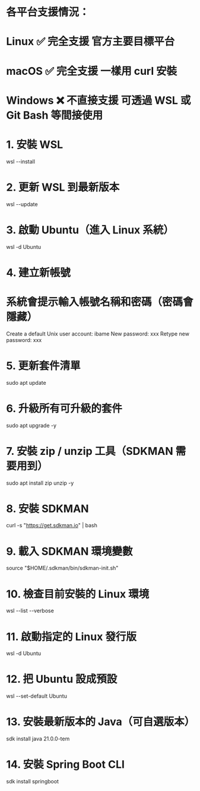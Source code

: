 # 各平台支援情況：

# Linux	✅ 完全支援	官方主要目標平台

# macOS	✅ 完全支援	一樣用 curl 安裝

# Windows	❌ 不直接支援	可透過 WSL 或 Git Bash 等間接使用

# 1. 安裝 WSL
wsl --install

# 2. 更新 WSL 到最新版本
wsl --update

# 3. 啟動 Ubuntu（進入 Linux 系統）
wsl -d Ubuntu

# 4. 建立新帳號
# 系統會提示輸入帳號名稱和密碼（密碼會隱藏）
Create a default Unix user account: ibame
New password: xxx
Retype new password: xxx

# 5. 更新套件清單
sudo apt update

# 6. 升級所有可升級的套件
sudo apt upgrade -y

# 7. 安裝 zip / unzip 工具（SDKMAN 需要用到）
sudo apt install zip unzip -y

# 8. 安裝 SDKMAN
curl -s "https://get.sdkman.io" | bash

# 9. 載入 SDKMAN 環境變數
source "$HOME/.sdkman/bin/sdkman-init.sh"

# 10. 檢查目前安裝的 Linux 環境
wsl --list --verbose

# 11. 啟動指定的 Linux 發行版
wsl -d Ubuntu

# 12. 把 Ubuntu 設成預設
wsl --set-default Ubuntu

# 13. 安裝最新版本的 Java（可自選版本）
sdk install java 21.0.0-tem

# 14. 安裝 Spring Boot CLI
sdk install springboot
